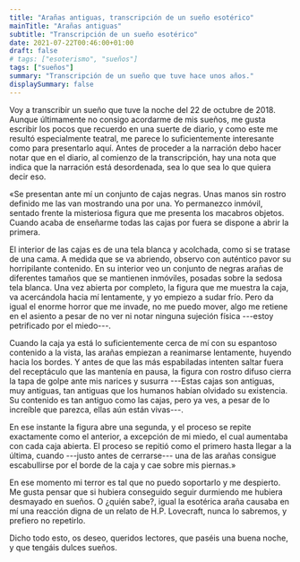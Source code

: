 ```yaml
---
title: "Arañas antiguas, transcripción de un sueño esotérico"
mainTitle: "Arañas antiguas"
subtitle: "Transcripción de un sueño esotérico"
date: 2021-07-22T00:46:00+01:00
draft: false
# tags: ["esoterismo", "sueños"]
tags: ["sueños"]
summary: "Transcripción de un sueño que tuve hace unos años."
displaySummary: false
---
```


Voy a transcribir un sueño que tuve la noche del 22 de octubre de 2018. Aunque últimamente no consigo acordarme de mis sueños, me gusta escribir los pocos que recuerdo en una suerte de diario, y como este me resultó especialmente teatral, me parece lo suficientemente interesante como para presentarlo aquí. Antes de proceder a la narración debo hacer notar que en el diario, al comienzo de la transcripción, hay una nota que indica que la narración está desordenada, sea lo que sea lo que quiera decir eso.

«Se presentan ante mí un conjunto de cajas negras. Unas manos sin rostro definido me las van mostrando una por una. Yo permanezco inmóvil, sentado frente la misteriosa figura que me presenta los macabros objetos. Cuando acaba de enseñarme todas las cajas por fuera se dispone a abrir la primera.

El interior de las cajas es de una tela blanca y acolchada, como si se tratase de una cama. A medida que se va abriendo, observo con auténtico pavor su horripilante contenido. En su interior veo un conjunto de negras arañas de diferentes tamaños que se mantienen inmóviles, posadas sobre la sedosa tela blanca. Una vez abierta por completo, la figura que me muestra la caja, va acercándola hacia mí lentamente, y yo empiezo a sudar frío. Pero da igual el enorme horror que me invade, no me puedo mover, algo me retiene en el asiento a pesar de no ver ni notar ninguna sujeción física ---estoy petrificado por el miedo---.

Cuando la caja ya está lo suficientemente cerca de mí con su espantoso contenido a la vista, las arañas empiezan a reanimarse lentamente, huyendo hacia los bordes. Y antes de que las más espabiladas intenten saltar fuera del receptáculo que las mantenía en pausa, la figura con rostro difuso cierra la tapa de golpe ante mis narices y susurra ---Estas cajas son antiguas, muy antiguas, tan antiguas que los humanos habían olvidado su existencia. Su contenido es tan antiguo como las cajas, pero ya ves, a pesar de lo increíble que parezca, ellas aún están vivas---.

En ese instante la figura abre una segunda, y el proceso se repite exactamente como el anterior, a excepción de mi miedo, el cual aumentaba con cada caja abierta. El proceso se repitió como el primero hasta llegar a la última, cuando ---justo antes de cerrarse--- una de las arañas consigue escabullirse por el borde de la caja y cae sobre mis piernas.»

En ese momento mi terror es tal que no puedo soportarlo y me despierto. Me gusta pensar que si hubiera conseguido seguir durmiendo me hubiera desmayado en sueños. O ¿quién sabe?, igual la esotérica araña causaba en mí una reacción digna de un relato de H.P. Lovecraft, nunca lo sabremos, y prefiero no repetirlo.

Dicho todo esto, os deseo, queridos lectores, que paséis una buena noche, y que tengáis dulces sueños.
